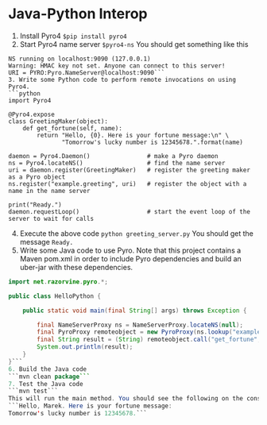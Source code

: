 Java-Python Interop
===================

1. Install Pyro4
```$pip install pyro4```
2. Start Pyro4 name server
```$pyro4-ns```
You should get something like this
```Not starting broadcast server for localhost.
NS running on localhost:9090 (127.0.0.1)
Warning: HMAC key not set. Anyone can connect to this server!
URI = PYRO:Pyro.NameServer@localhost:9090```
3. Write some Python code to perform remote invocations on using Pyro4.
```python
import Pyro4

@Pyro4.expose
class GreetingMaker(object):
    def get_fortune(self, name):
        return "Hello, {0}. Here is your fortune message:\n" \
               "Tomorrow's lucky number is 12345678.".format(name)

daemon = Pyro4.Daemon()                # make a Pyro daemon
ns = Pyro4.locateNS()                  # find the name server
uri = daemon.register(GreetingMaker)   # register the greeting maker as a Pyro object
ns.register("example.greeting", uri)   # register the object with a name in the name server

print("Ready.")
daemon.requestLoop()                   # start the event loop of the server to wait for calls
```
4. Execute the above code
```python greeting_server.py```
You should get the message
```Ready.```
5. Write some Java code to use Pyro. Note that this project contains a Maven pom.xml in order to include Pyro dependencies and build an uber-jar with these dependencies.
```java
import net.razorvine.pyro.*;

public class HelloPython {

	public static void main(final String[] args) throws Exception {

		final NameServerProxy ns = NameServerProxy.locateNS(null);
		final PyroProxy remoteobject = new PyroProxy(ns.lookup("example.greeting"));
		final String result = (String) remoteobject.call("get_fortune", "Marek");
		System.out.println(result);
	}
}```
6. Build the Java code
```mvn clean package```
7. Test the Java code
```mvn test```
This will run the main method. You should see the following on the console
```Hello, Marek. Here is your fortune message:
Tomorrow's lucky number is 12345678.```
